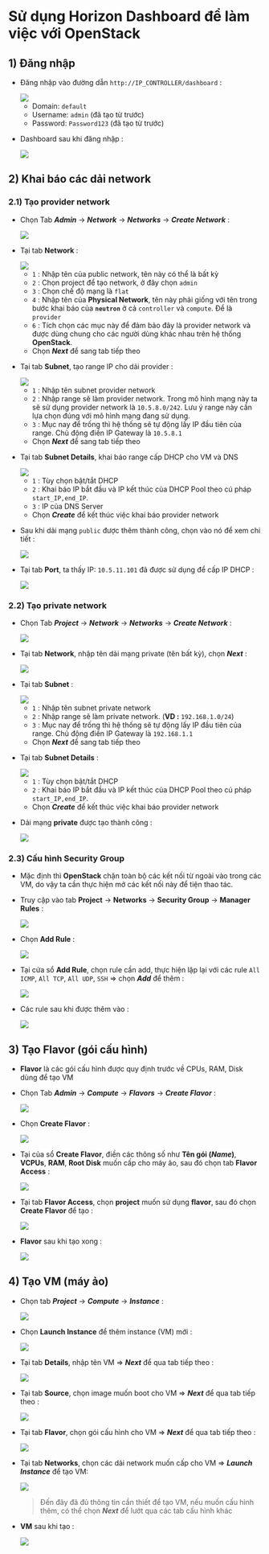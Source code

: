 # Sử dụng Horizon Dashboard để làm việc với OpenStack
## **1) Đăng nhập**
- Đăng nhập vào đường dẫn `http://IP_CONTROLLER/dashboard` :

    <img src=https://i.imgur.com/jPxBcVv.png>

    - Domain: `default`
    - Username: `admin` (đã tạo từ trước)
    - Password: `Password123` (đã tạo từ trước)

- Dashboard sau khi đăng nhập :

    <img src=https://i.imgur.com/flCKE1b.png>

## **2) Khai báo các dải network**
### **2.1) Tạo provider network**
- Chọn Tab ***Admin*** -> ***Network*** -> ***Networks*** -> ***Create Network*** :
    
    <img src=https://i.imgur.com/QXIttg6.png>

- Tại tab **Network** :

    <img src=https://i.imgur.com/f0ByP6e.png>
    
    - `1` : Nhập tên của public network, tên này có thể là bất kỳ
    - `2` : Chọn project để tạo network, ở đây chọn `admin`
    - `3` : Chọn chế độ mạng là `flat`
    - `4` : Nhập tên của **Physical Network**, tên này phải giống với tên trong bước khai báo của **`neutron`** ở cả `controller` và `compute`. Để là `provider`
    - `6` : Tích chọn các mục này để đảm bảo đây là provider network và được dùng chung cho các người dùng khác nhau trên hệ thống **OpenStack**.
    - Chọn ***Next*** để sang tab tiếp theo
- Tại tab **Subnet**, tạo range IP cho dải provider :

    <img src=https://i.imgur.com/ki5ahnX.png>

    - `1` : Nhập tên subnet provider network
    - `2` : Nhập range sẽ làm provider network. Trong mô hình mạng này ta sẽ sử dụng provider network là `10.5.8.0/242`. Lưu ý range này cần lựa chọn đúng với mô hình mạng đang sử dụng.
    - `3` : Mục nay để trống thì hệ thống sẽ tự động lấy IP đầu tiên của range. Chủ động điền IP Gateway là `10.5.8.1`
    - Chọn ***Next*** để sang tab tiếp theo 
- Tại tab **Subnet Details**, khai báo range cấp DHCP cho VM và DNS

    <img src=https://i.imgur.com/p4NjlXM.png>

    - `1` : Tùy chọn bật/tắt DHCP
    - `2` : Khai báo IP bắt đầu và IP kết thúc của DHCP Pool theo cú pháp `start_IP,end_IP`.
    - `3` : IP của DNS Server
    - Chọn ***Create*** để kết thúc việc khai báo provider network
- Sau khi dải mạng `public` được thêm thành công, chọn vào nó để xem chi tiết :

    <img src=https://i.imgur.com/41j4oTa.png>

- Tại tab **Port**, ta thấy IP: `10.5.11.101` đã được sử dụng để cấp IP DHCP :

    <img src=https://i.imgur.com/ZDa4oq2.png>

### **2.2) Tạo private network**
- Chọn Tab ***Project*** -> ***Network*** -> ***Networks*** -> ***Create Network*** :

    <img src=https://i.imgur.com/BSqKSBs.png>

- Tại tab **Network**, nhập tên dải mạng private (tên bất kỳ), chọn ***Next*** :

    <img src=https://i.imgur.com/nl2Qg57.png>

- Tại tab **Subnet** :

    <img src=https://i.imgur.com/C25XTfd.png>

    - `1` : Nhập tên subnet private network
    - `2` : Nhập range sẽ làm private network. (**VD :** `192.168.1.0/24`)
    - `3` : Mục nay để trống thì hệ thống sẽ tự động lấy IP đầu tiên của range. Chủ động điền IP Gateway là `192.168.1.1`
    - Chọn ***Next*** để sang tab tiếp theo 
- Tại tab **Subnet Details** :

    <img src=https://i.imgur.com/uWnMd4V.png>

    - `1` : Tùy chọn bật/tắt DHCP
    - `2` : Khai báo IP bắt đầu và IP kết thúc của DHCP Pool theo cú pháp `start_IP,end_IP`.
    - Chọn ***Create*** để kết thúc việc khai báo provider network
- Dải mạng **private** được tạo thành công :

    <img src=https://i.imgur.com/bEHIKby.png>

### **2.3) Cấu hình Security Group**
- Mặc định thì **OpenStack** chặn toàn bộ các kết nối từ ngoài vào trong các VM, do vậy ta cần thực hiện mở các kết nối này để tiện thao tác.
- Truy cập vào tab **Project** -> **Networks** -> **Security Group** -> **Manager Rules** :

    <img src=https://i.imgur.com/5EgAoTC.png>

- Chọn **Add Rule** :

    <img src=https://i.imgur.com/UL6HPQm.png>

- Tại cửa sổ **Add Rule**, chọn rule cần add, thực hiện lặp lại với các rule `All ICMP`, `All TCP`, `All UDP`, `SSH` => chọn ***Add*** để thêm :

    <img src=https://i.imgur.com/wCmTFYZ.png>

- Các rule sau khi được thêm vào :

    <img src=https://i.imgur.com/i42YP9j.png>

## **3) Tạo Flavor (gói cấu hình)**
- **Flavor** là các gói cấu hình được quy định trước về CPUs, RAM, Disk dùng để tạo VM
- Chọn Tab ***Admin*** -> ***Compute*** -> ***Flavors*** -> ***Create Flavor*** :

    <img src=https://i.imgur.com/Xg5GiRg.png>

- Chọn **Create Flavor** :

    <img src=https://i.imgur.com/aJlINfH.png>

- Tại của sổ **Create Flavor**, điền các thông số như **Tên gói (*Name*)**, **VCPUs**, **RAM**, **Root Disk** muốn cấp cho máy ảo, sau đó chọn tab **Flavor Access** :

    <img src=https://i.imgur.com/p0Sad7f.png>

- Tại tab **Flavor Access**, chọn **project** muốn sử dụng **flavor**, sau đó chọn **Create Flavor** để tạo :

    <img src=https://i.imgur.com/EiXOXq1.png>

- **Flavor** sau khi tạo xong :

    <img src=https://i.imgur.com/NJrFIuR.png>

## **4) Tạo VM (máy ảo)**
- Chọn tab ***Project*** -> ***Compute*** -> ***Instance*** :

    <img src=https://i.imgur.com/hupLsXK.png>

- Chọn **Launch Instance** để thêm instance (VM) mới :

    <img src=https://i.imgur.com/2922r6g.png>

- Tại tab **Details**, nhập tên VM => ***Next*** để qua tab tiếp theo :
    
    <img src=https://i.imgur.com/CnRl32M.png>

- Tại tab **Source**, chọn image muốn boot cho VM => ***Next*** để qua tab tiếp theo :
    
    <img src=https://i.imgur.com/rbKDMrH.png>

- Tại tab **Flavor**, chọn gói cấu hình cho VM => ***Next*** để qua tab tiếp theo :

    <img src=https://i.imgur.com/YXlHGOk.png>

- Tại tab **Networks**, chọn các dải network muốn cấp cho VM => ***Launch Instance*** để tạo VM:

    <img src=https://i.imgur.com/f41tuxM.png>

    > Đến đây đã đủ thông tin cần thiết để tạo VM, nếu muốn cấu hình thêm, có thể chọn ***Next*** để lướt qua các tab cấu hình khác

- **VM** sau khi tạo :

    <img src=https://i.imgur.com/QPRJnTG.png>

<!-- - Chọn ***Console*** để truy cập terminal của **VM** :

    <img src=https://i.imgur.com/51yDdWH.png> -->